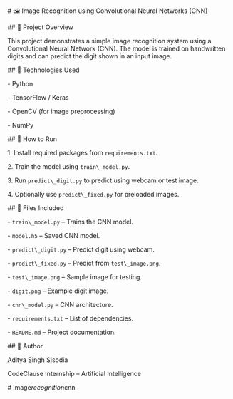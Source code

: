\# 🖼️ Image Recognition using Convolutional Neural Networks (CNN)



\## 📌 Project Overview

This project demonstrates a simple image recognition system using a Convolutional Neural Network (CNN). The model is trained on handwritten digits and can predict the digit shown in an input image.



\## 🔧 Technologies Used

\- Python

\- TensorFlow / Keras

\- OpenCV (for image preprocessing)

\- NumPy



\## 🚀 How to Run

1\. Install required packages from `requirements.txt`.

2\. Train the model using `train\_model.py`.

3\. Run `predict\_digit.py` to predict using webcam or test image.

4\. Optionally use `predict\_fixed.py` for preloaded images.



\## 📁 Files Included

\- `train\_model.py` – Trains the CNN model.

\- `model.h5` – Saved CNN model.

\- `predict\_digit.py` – Predict digit using webcam.

\- `predict\_fixed.py` – Predict from `test\_image.png`.

\- `test\_image.png` – Sample image for testing.

\- `digit.png` – Example digit image.

\- `cnn\_model.py` – CNN architecture.

\- `requirements.txt` – List of dependencies.

\- `README.md` – Project documentation.



\## 📄 Author

Aditya Singh Sisodia  

CodeClause Internship – Artificial Intelligence



#   i m a g e _ r e c o g n i t i o n _ c n n  
 